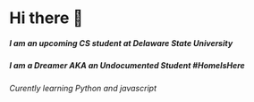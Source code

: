 # Hi there 👋

##### I am an upcoming CS student at Delaware State University

##### I am a Dreamer AKA an Undocumented Student #HomeIsHere

###### Curently learning Python and javascript
